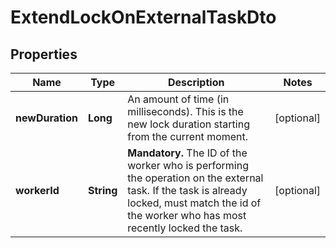 

# ExtendLockOnExternalTaskDto

## Properties

Name | Type | Description | Notes
------------ | ------------- | ------------- | -------------
**newDuration** | **Long** | An amount of time (in milliseconds). This is the new lock duration starting from the current moment. |  [optional]
**workerId** | **String** | **Mandatory.** The ID of the worker who is performing the operation on the external task. If the task is already locked, must match the id of the worker who has most recently locked the task. |  [optional]



